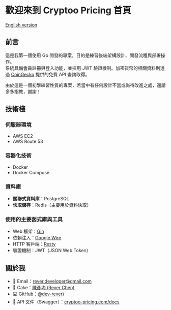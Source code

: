 # 歡迎來到 Cryptoo Pricing 首頁

[English version](http://cryptoo-pricing.com/readme.en)

## 前言

這是我第一個使用 Go 開發的專案，目的是練習後端架構設計、開發流程與部署操作。  
系統具備會員註冊與登入功能，並採用 JWT 驗證機制。加密貨幣的相關資料則透過 [CoinGecko](https://www.coingecko.com/) 提供的免費 API 查詢取得。  

由於這是一個初學練習性質的專案，若當中有任何設計不當或尚待改進之處，還請多多指教，謝謝！

## 技術棧

### 伺服器環境
- AWS EC2
- AWS Route 53

### 容器化技術
- Docker
- Docker Compose

### 資料庫
- **關聯式資料庫**：PostgreSQL  
- **快取儲存**：Redis（主要用於資料快取）

### 使用的主要函式庫與工具
- Web 框架：[Gin](https://github.com/gin-gonic/gin)  
- 依賴注入：[Google Wire](https://github.com/google/wire)  
- HTTP 客戶端：[Resty](https://github.com/go-resty/resty)  
- 驗證機制：JWT（JSON Web Token）

## 關於我

- 📧 Email：rever.developer@gmail.com  
- 🎂 Cake：[陳彥均 (Rever Chen)](https://www.cake.me/rever-dev_rever)  
- 💻 GitHub：[@dev-rever)](https://github.com/dev-rever/cryptoo-pricing)  
- 📘 API 文件（Swagger）：[cryptoo-pricing.com/docs](http://cryptoo-pricing.com/docs)
